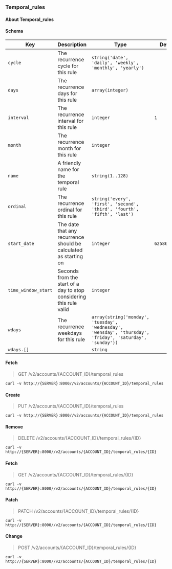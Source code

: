 ### Temporal_rules

#### About Temporal_rules

#### Schema

Key | Description | Type | Default | Required
--- | ----------- | ---- | ------- | --------
`cycle` | The recurrence cycle for this rule | `string('date', 'daily', 'weekly', 'monthly', 'yearly')` |   | `true`
`days` | The recurrence days for this rule | `array(integer)` |   | `false`
`interval` | The recurrence interval for this rule | `integer` | `1` | `false`
`month` | The recurrence month for this rule | `integer` |   | `false`
`name` | A friendly name for the temporal rule | `string(1..128)` |   | `true`
`ordinal` | The recurrence ordinal for this rule | `string('every', 'first', 'second', 'third', 'fourth', 'fifth', 'last')` |   | `false`
`start_date` | The date that any recurrence should be calculated as starting on | `integer` | `62586115200` | `false`
`time_window_start` | Seconds from the start of a day to stop considering this rule valid | `integer` |   | `false`
`wdays` | The recurrence weekdays for this rule | `array(string('monday', 'tuesday', 'wednesday', 'wensday', 'thursday', 'friday', 'saturday', 'sunday'))` |   | `false`
`wdays.[]` |   | `string` |   | `false`


#### Fetch

> GET /v2/accounts/{ACCOUNT_ID}/temporal_rules

```curl
curl -v http://{SERVER}:8000//v2/accounts/{ACCOUNT_ID}/temporal_rules
```

#### Create

> PUT /v2/accounts/{ACCOUNT_ID}/temporal_rules

```curl
curl -v http://{SERVER}:8000//v2/accounts/{ACCOUNT_ID}/temporal_rules
```

#### Remove

> DELETE /v2/accounts/{ACCOUNT_ID}/temporal_rules/{ID}

```curl
curl -v http://{SERVER}:8000//v2/accounts/{ACCOUNT_ID}/temporal_rules/{ID}
```

#### Fetch

> GET /v2/accounts/{ACCOUNT_ID}/temporal_rules/{ID}

```curl
curl -v http://{SERVER}:8000//v2/accounts/{ACCOUNT_ID}/temporal_rules/{ID}
```

#### Patch

> PATCH /v2/accounts/{ACCOUNT_ID}/temporal_rules/{ID}

```curl
curl -v http://{SERVER}:8000//v2/accounts/{ACCOUNT_ID}/temporal_rules/{ID}
```

#### Change

> POST /v2/accounts/{ACCOUNT_ID}/temporal_rules/{ID}

```curl
curl -v http://{SERVER}:8000//v2/accounts/{ACCOUNT_ID}/temporal_rules/{ID}
```

